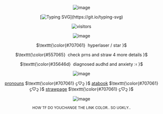 <div align="center">

  ![image](https://files.catbox.moe/d0shl2.png)

[![Typing SVG](https://readme-typing-svg.herokuapp.com?font=Fira+Code&duration=2000&pause=1000&color=35646d&center=true&width=235&lines=the+world+is+cruel+.;therefore;i+will+not+be+.)](https://git.io/typing-svg)


![visitors](https://visitor-badge.laobi.icu/badge?page_id=happyst4rs.stars&left_color=black&right_color=dimblue&left_text=TARGETS%20SPOTTED)
   
   ![image](https://files.catbox.moe/691rj3.webp)

$\texttt{\color{#707061} ‎ hyperlaser / star }$ 
  
  $\texttt{\color{#557065} ‎ check prns and straw 4 more details  }$ 
 
   $\texttt{\color{#35646d} ‎ diagnosed audhd and anxiety :‹  }$ 

![image](https://files.catbox.moe/q444j5.jpg)
<div align="center"> 

   [pronouns](https://pronouns.cc/@happystarred)    $\texttt{\color{#707061}  ᧔♡᧓  }$  [atabook](https://your-angel.atabook.org/)    $\texttt{\color{#707061}  ᧔♡᧓  }$ [strawpage](https://builder-brotherss-pizza.straw.page) $\texttt{\color{#707061}  ᧔♡᧓  }$ 

 
![image](https://files.catbox.moe/7nu487.png)

<sup> HOW TF DO YOUCHANGE THE LINK COLOR.. SO UGKLY..<sup>
